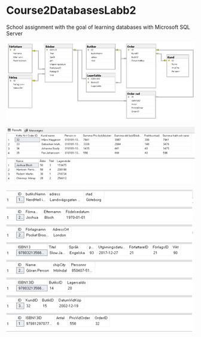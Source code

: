 # Course2DatabasesLabb2
School assignment with the goal of learning databases with Microsoft SQL Server

<a href="https://ibb.co/0sQNHRN"><img src="https://github.com/SebastianWaltilla/ITHS-Course-2-Databases/blob/master/MSSQLLABB2Diagram.png?raw=true" alt="Titania-Front" border="0"></a>

<a href="https://ibb.co/0sQNHRN"><img src="https://github.com/SebastianWaltilla/ITHS-Course-2-Databases/blob/master/View.png?raw=true" alt="Titania-Front" border="0"></a>

<a href="https://ibb.co/0sQNHRN"><img src="https://github.com/SebastianWaltilla/ITHS-Course-2-Databases/blob/master/selecttop1.png?raw=true" alt="Titania-Front" border="0"></a>

